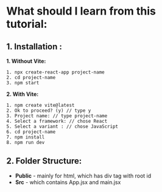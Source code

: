 # What should I learn from this tutorial:
## 1. Installation :
 **1. Without Vite:** 
~~~
1. npx create-react-app project-name
2. cd project-name
3. npm start
~~~
 **2. With Vite:**

~~~
1. npm create vite@latest
2. Ok to proceed? (y) // type y
3. Project name: // type project-name
4. Select a framework: // chose React
5. Select a variant : // chose JavaScript
6. cd project-name
7. npm install
8. npm run dev
~~~

## 2. Folder Structure: 
  - **Public** - mainly for html, which has div tag with root id
  - **Src** - which contains App.jsx and main.jsx